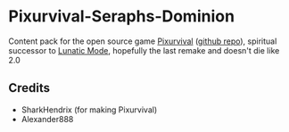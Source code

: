 # Pixurvival-Seraphs-Dominion
Content pack for the open source game [Pixurvival](https://sharkhendrix.itch.io/pixurvival) ([github repo](https://github.com/JoannickGardize/Pixurvival)), spiritual successor to [Lunatic Mode](https://github.com/LunaarianGunner/Lunatic-Mode-2.0), hopefully the last remake and doesn't die like 2.0

## Credits
* SharkHendrix (for making Pixurvival)
* Alexander888
